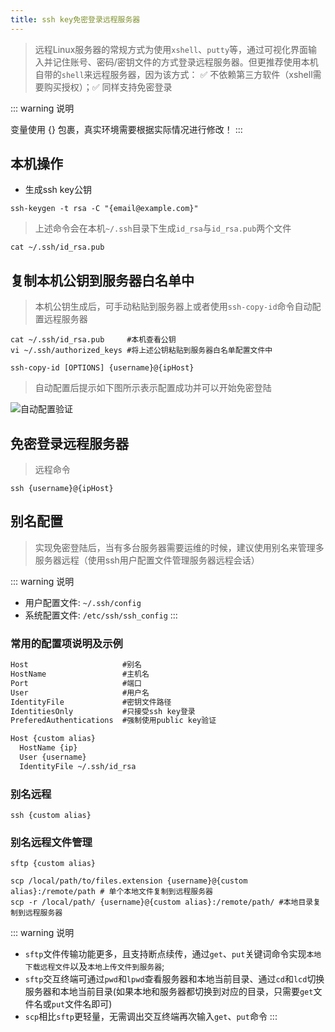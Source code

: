 ```yaml
---
title: ssh key免密登录远程服务器
---
```


> 远程Linux服务器的常规方式为使用`xshell`、`putty`等，通过可视化界面输入并记住账号、密码/密钥文件的方式登录远程服务器。但更推荐使用本机自带的`shell`来远程服务器，因为该方式： &#x2705; 不依赖第三方软件（xshell需要购买授权）；&#x2705; 同样支持免密登录

::: warning 说明

变量使用 {} 包裹，真实环境需要根据实际情况进行修改！
:::

## 本机操作

* 生成ssh key公钥

``` bash:no-line-numbers
ssh-keygen -t rsa -C "{email@example.com}"
```

> 上述命令会在本机`~/.ssh`目录下生成`id_rsa`与`id_rsa.pub`两个文件

``` bash:no-line-numbers
cat ~/.ssh/id_rsa.pub
```

## 复制本机公钥到服务器白名单中

> 本机公钥生成后，可手动粘贴到服务器上或者使用`ssh-copy-id`命令自动配置远程服务器

<CodeGroup>
  <CodeGroupItem title="手动粘贴">

``` bash:no-line-numbers
cat ~/.ssh/id_rsa.pub     #本机查看公钥
vi ~/.ssh/authorized_keys #将上述公钥粘贴到服务器白名单配置文件中
```

  </CodeGroupItem>

  <CodeGroupItem title="自动配置（推荐）" active>

``` bash:no-line-numbers
ssh-copy-id [OPTIONS] {username}@{ipHost}
```

  </CodeGroupItem>
</CodeGroup>

> 自动配置后提示如下图所示表示配置成功并可以开始免密登陆

![自动配置验证](https://cdn.porridge.fun/blog/linux/ssh.png$fix.water)

## 免密登录远程服务器

> 远程命令

``` bash:no-line-numbers
ssh {username}@{ipHost}
```

## 别名配置

> 实现免密登陆后，当有多台服务器需要运维的时候，建议使用别名来管理多服务器远程（使用ssh用户配置文件管理服务器远程会话）

::: warning 说明

* 用户配置文件: `~/.ssh/config`
* 系统配置文件: `/etc/ssh/ssh_config`
:::

### 常用的配置项说明及示例

<CodeGroup>
  <CodeGroupItem title="配置项说明" active>

``` html
Host                     #别名
HostName                 #主机名
Port                     #端口
User                     #用户名
IdentityFile             #密钥文件路径
IdentitiesOnly           #只接受ssh key登录
PreferedAuthentications  #强制使用public key验证
```

  </CodeGroupItem>

  <CodeGroupItem title="示例">

``` bash
Host {custom alias}
  HostName {ip}
  User {username}
  IdentityFile ~/.ssh/id_rsa
```

  </CodeGroupItem>
</CodeGroup>

### 别名远程

``` bash:no-line-numbers
ssh {custom alias}
```

### 别名远程文件管理

<CodeGroup>
  <CodeGroupItem title="sftp" active>

```bash:no-line-numbers
sftp {custom alias}
```

  </CodeGroupItem>

  <CodeGroupItem title="scp">

``` bash:no-line-numbers
scp /local/path/to/files.extension {username}@{custom alias}:/remote/path # 单个本地文件复制到远程服务器
scp -r /local/path/ {username}@{custom alias}:/remote/path/ #本地目录复制到远程服务器
```

  </CodeGroupItem>
</CodeGroup>

::: warning 说明

* `sftp`文件传输功能更多，且支持断点续传，通过`get`、`put`关键词命令实现`本地下载远程文件`以及`本地上传文件到服务器`;
* `sftp`交互终端可通过`pwd`和`lpwd`查看服务器和本地当前目录、通过`cd`和`lcd`切换服务器和本地当前目录(如果本地和服务器都切换到对应的目录，只需要`get`文件名或`put`文件名即可)
* `scp`相比`sftp`更轻量，无需调出交互终端再次输入`get`、`put`命令
:::
